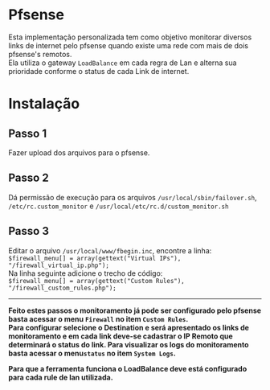 Pfsense
=======

Esta implementação personalizada tem como objetivo monitorar diversos links de internet pelo pfsense 
quando existe uma rede com mais de dois pfsense's remotos.<br>
Ela utiliza o gateway ```LoadBalance``` em cada regra de Lan e alterna sua prioridade conforme o status de cada Link de internet.

Instalação
=======

Passo 1
-------
Fazer upload dos arquivos para o pfsense.

Passo 2
-------
Dá permissão de execução para os arquivos ```/usr/local/sbin/failover.sh```, ```/etc/rc.custom_monitor``` e ```/usr/local/etc/rc.d/custom_monitor.sh```

Passo 3
-------
Editar o arquivo ```/usr/local/www/fbegin.inc```, encontre a linha: <br>
```$firewall_menu[] = array(gettext("Virtual IPs"), "/firewall_virtual_ip.php");``` <br>
Na linha seguinte adicione o trecho de código: <br>
```$firewall_menu[] = array(gettext("Custom Rules"), "/firewall_custom_rules.php");``` <br>

***
<b>Feito estes passos o monitoramento já pode ser configurado pelo pfsense basta acessar o menu ```Firewall``` no item ```Custom Rules```. <br>
Para configurar selecione o Destination e será apresentado os links de monitoramento e em cada link deve-se cadastrar o IP Remoto que determinará o status do link. Para visualizar os logs do monitoramento basta acessar o menu```status``` no item ```System Logs```.</b><br>

<b>Para que a ferramenta funciona o LoadBalance deve está configurado para cada rule de lan utilizada.</b>
